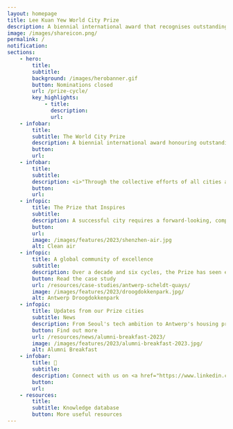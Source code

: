 ```yaml
---
layout: homepage
title: Lee Kuan Yew World City Prize
description: A biennial international award that recognises outstanding cities in tackling urban challenges to bring about a holistic & sustained urban transformation 
image: /images/shareicon.png/
permalink: /
notification: 
sections:
    - hero:
        title: 
        subtitle: 
        background: /images/herobanner.gif
        button: Nominations closed
        url: /prize-cycle/
        key_highlights:
            - title: 
              description: 
              url: 
    - infobar:    
        title: 
        subtitle: The World City Prize
        description: A biennial international award honouring outstanding cities in creating liveable, vibrant & sustainable urban communities.
        button:
        url:
    - infobar:    
        title: 
        subtitle: 
        description: <i>"Through the collective efforts of all cities around the world, we can aspire to learn from one another and truly make an impact in creating a better place for ourselves, and our future generations."</i> <br><br> Dr Cheong Koon Hean
        button: 
        url: 
    - infopic:    
        title: The Prize that Inspires
        subtitle: 
        description: A successful city requires a forward-looking, comprehensive, and sustainable approach to urban challenges. Strong leadership, governance, and effective structures are crucial. The Prize has evolved to recognise cities as a whole, considering the complexity of development, stakeholder engagement, and measurable improvements in citizens' lives. The Prize provides a holistic assessment of a city, and one that inspires cities of distinction. 
        button: 
        url: 
        image: /images/features/2023/shenzhen-air.jpg
        alt: Clean air
    - infopic:    
        title: A global community of excellence 
        subtitle: 
        description: Over a decade and six cycles, the Prize has seen enthusiastic participation from diverse cities at various developmental stages. The six Laureates and 18 Special Mentions showcase transformative stories. These six Laureate cities highlight reinvention, progress-preservation balance, violence-to-innovation transformation, improved governance, and environmental stewardship for the highest quality of life. 
        button: Read the case study
        url: /resources/case-studies/antwerp-scheldt-quays/
        image: /images/features/2023/droogdokkenpark.jpg/
        alt: Antwerp Droogdokkenpark
    - infopic:    
        title: Updates from our Prize cities
        subtitle: News
        description: From Seoul's tech ambition to Antwerp's housing priorities, discover the insights that are driving changes in our Prize cities. 
        button: Find out more
        url: /resources/news/alumni-breakfast-2023/
        image: /images/features/2023/alumni-breakfast-2023.jpg/
        alt: Alumni Breakfast
    - infobar:
        title: 💬
        subtitle: 
        description: Connect with us on <a href="https://www.linkedin.com/in/leekuanyewworldcityprize/" style="color:#967942; text-decoration:underline;" target="_blank">LinkedIn</a>
        button: 
        url: 
    - resources:
        title: 
        subtitle: Knowledge database
        button: More useful resources
---
```


